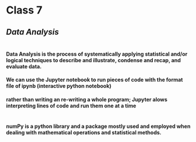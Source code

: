 # Class 7
##  _Data Analysis_
# 
#### Data Analysis is the process of systematically applying statistical and/or logical techniques to describe and illustrate, condense and recap, and evaluate data.

#### We can use the **Jupyter notebook** to run pieces of code with the format file of ipynb (interactive python notebook)

#### rather than writing an re-writing a whole program; Jupyter alows interpreting lines of code and run them one at a time
#
#### **numPy** is a python library and a package mostly used and employed when dealing with mathematical operations and statistical methods. 
